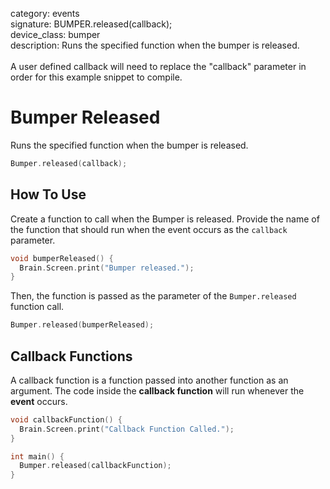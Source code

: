 category: events  
signature: BUMPER.released(callback);  
device_class: bumper  
description: Runs the specified function when the bumper is released.<br /><br />A user defined callback will need to replace the "callback" parameter in order for this example snippet to compile.  

# Bumper Released

Runs the specified function when the bumper is released.

```cpp
Bumper.released(callback);
```

## How To Use

Create a function to call when the Bumper is released. Provide the name of the function that should run when the event occurs as the `callback` parameter.

```cpp
void bumperReleased() {
  Brain.Screen.print("Bumper released.");
}
```
Then, the function is passed as the parameter of the `Bumper.released` function call.

```cpp
Bumper.released(bumperReleased);
```

## Callback Functions

A callback function is a function passed into another function as an argument. The code inside the **callback function** will run whenever the **event** occurs. 

```cpp
void callbackFunction() {
  Brain.Screen.print("Callback Function Called.");
}

int main() {
  Bumper.released(callbackFunction);
}
```

<advanced>
</advanced>